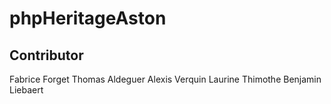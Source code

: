 # phpHeritageAston
## Contributor
Fabrice Forget
Thomas Aldeguer
Alexis Verquin
Laurine Thimothe
Benjamin Liebaert